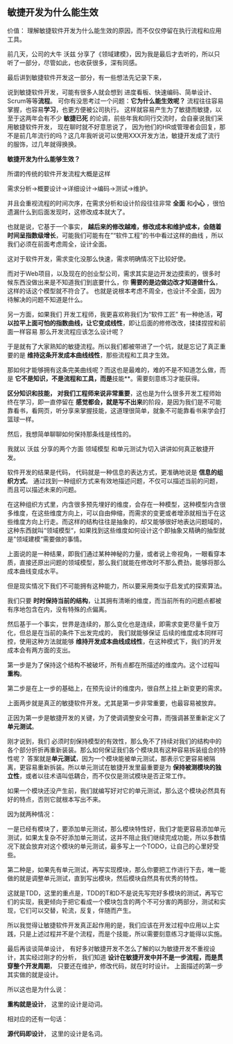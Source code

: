 ## 敏捷开发为什么能生效


价值： 理解敏捷软件开发为什么能生效的原因，而不仅仅停留在执行流程和应用工具。


前几天，公司的大牛 沃兹 分享了《领域建模》，因为我是最后才去听的，所以只听了一部分，尽管如此，也收获很多，深有同感。

最后讲到敏捷软件开发这一部分，有一些想法先记录下来，

说到敏捷软件开发，可能有很多人就会想到 进度看板、快速编码、简单设计、Scrum等等**流程**。 可你有没思考过一个问题：**它为什么能生效呢？** 流程往往容易掌握，也容易**学习**，也更方便被公司执行。 这样就容易产生为了敏捷而敏捷，以至于这两年会有不少 **敏捷已死** 的论调，前些年我和同行交流时，会自豪说我们采用敏捷软件开发， 现在聊时就不好意思说了， 因为他们的HR或管理者会回复，那不是前几年流行的吗？这几年我听说可以使用XXX开发方法，敏捷开发成了流行的服饰，过几年就得换换。

**敏捷开发为什么能够生效？**

所谓的传统的软件开发流程大概是这样

需求分析->概要设计->详细设计->编码->测试->维护。

并且会重视流程的时间次序，在需求分析和设计阶段往往非常 **全面** 和**小心** ，很怕遗漏什么到后面发现时，这修改成本就大了。

也就是说，它基于一个事实， **越后来的修改越难，修改成本和维护成本，会随着时间呈指数级增长**，可能我们可能有在”“软件工程”的书中看过这样的曲线 ，所以我们必须在前面考虑周全，设计全面。

这对于软件开发，需求变化没那么快速，需求明确情况下比较好使。

而对于Web项目，以及现在的创业型公司，需求其实是边开发边摸索的，很多时候东西没做出来是不知道我们到底要什么，你 **需要的是边做边改才知道做什么**，这样的话这个模型就不符合了。
也就是说根本考虑不周全，也设计不全面，因为待解决的问题不知道是什么。

另一方面，如果我们 开发工程师，我更喜欢称我们为“软件工匠” 有一种绝活，**可以拉平上面可怕的指数曲线，让它变成线性**，即让后面的修修改改，揉揉捏捏和前面一样容易 那么开发流程应该怎么设计呢？

于是就有了大家熟知的敏捷流程。所以我们都被带进了一个坑，就是忘记了真正重要的是 **维持这条开发成本曲线线性**，那些流程和工具才生效。

那如何才能够拥有这条完美曲线呢？而这也是最难的，难的不是不知道怎么做，而
是 **它不是知识，不是流程和工具，而是**技能**。需要刻意练习才能获得。

**区分知识和技能， 对我们工程师来说非常重要**，这也是为什么很多开发工程师始终在学习，即一直停留在 **感觉都会，就是写不出来**的阶段，是因为我们是不可能靠看书，看网页，听分享来掌握技能，这道理很简单，就象不可能靠看书来学会打篮球一样。

然后，我想简单聊聊如何保持那条线是线性的。

我就以 沃兹 分享的两个方面 领域模型 和单元测试为切入讲讲如何真正敏捷开发。

软件开发的结果是代码， 代码就是一种信息的表达方式，更准确地说是 **信息的组织方式**。 通过找到一种组织方式来有效地描述问题，不仅可以描述当前的问题，而且可以描述未来的问题。

在这种组织方式里，内含很多预先埋好的维度，会存在一种模型，这种模型内含很多维度，在这些维度方向上，可以自由伸缩，而需求的变更或者增添就相当于在这些维度方向上行走。而这样的结构往往是抽象的，却又能够很好地表达问题域的， 这种东西就叫“领域模型“，如果找到这些维度如何设计这个即抽象又精确的抽型就是”领域建模“需要做的事情。

上面说的是一种结果，即我们通过某种神秘的力量，或者说上帝视角，一眼看穿本质，直接还原出问题的领域模型，那么我们就能在修改时不那么费劲，能够将那么成本曲线变成水平。

但是现实情况下我们不可能拥有这种能力，所以要采用类似于启发式的探索算法。

我们只要 **时时保持当前的结构**，让其拥有清晰的维度，而当前所有的问题点都被有序地包含在内，没有特殊的点偏离。

然后基于一个事实，世界是连续的，那么变化也是连续，即需求变更尽量千变万化，但总是在当前的条件下出发完成的， 我们就能够保证 后续的维度成本同样可控，使用这种方法就能够 **维持开发成本曲线成线性**，在这种模式下，我们的开发成本会有两方面的支出。

第一步是为了保持这个结构不被破坏，所有点都在所描述的维度内。这个过程叫 **重构**。

第二步是在上一步的基础上，在预先设计的维度内，很自然上挂上新变更的需求。

上面两步就是真正的敏捷软件开发。尤其是第一步非常重要，也最容易被放弃。

正因为第一步是敏捷开发的关键，为了使调调整安全可靠，而强调甚至重新定义了 **单元测试**。

刚才说到，我们 必须时刻保持模型的有效性，那么免不了持续对我们的结构中的各个部分折折再重新装装。那么如何保证我们各个模块具有这种容易拆装组合的特性呢？ 答案就是**单元测试**，因为一个模块能被单元测试，那表示它更容易被隔离，更容易重新拆装。所以单元测试在敏捷开发里最重要是为 **保持被测模块的独立性**，或者以往术语叫低耦合，而不仅仅是测试模块是否正常工作。

如果一个模块还没产生前，我们就编写好对它的单元测试，那么这个模块必然具有好的特点，否则它就根本写出不来。

因为就两种情况：

一是已经有模块了，要添加单元测试，那么模块特性好，我们才能更容易添加单元测试，如果太复杂不好添加单元测试，这并不阻止我们继续完成功能，所以多数情况下就会放弃对这个模块的单元测试，最多写上一个TODO，让自己的心里好受些。

第二种是，如果先有单元测试，再写实现模块，那么你要把工作进行下去，唯一能做的就是调整单元测试，直到写出模块，然后模块自然具有优秀的特性。

这就是TDD，这里的重点是，TDD的T和D不是说先写完好多模块的测试，再写它们的实现，我更倾向于把它看成一个模块包含的两个不可分害的两部分，测试和实现，它们可以交替，轮流，反复，伴随而产生。

所以我觉得让敏捷软件开发真正起作用的是，我们应该在开发过程中应用以上实践，只是上述过程并不是个流程，而是个技能，所以需要刻意练习才能得以实施。

最后再谈谈简单设计， 有好多对敏捷开发不怎么了解的以为敏捷开发不重视设计，其实经过刚才的分析， 我们知道 **设计在敏捷开发中并不是一步流程，而是贯穿整个开发周期**， 只要还在维护，修改代码，就在时时设计。 上面描述的第一步其实做的就是设计。

所以这也是为什么说：

**重构就是设计**， 这里的设计是动词。

相对应的还有一句话：

**源代码即设计**， 这里的设计是名词。


